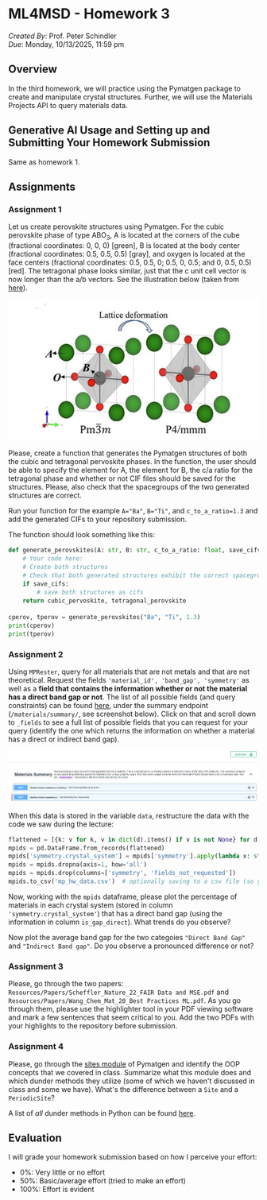 # ML4MSD - Homework 3
*Created By*: Prof. Peter Schindler<br>
*Due*: Monday, 10/13/2025, 11:59 pm

## Overview

In the third homework, we will practice using the Pymatgen package to create and manipulate crystal structures. Further, we will use the Materials Projects API to query materials data.

## Generative AI Usage and Setting up and Submitting Your Homework Submission

Same as homework 1.

## Assignments

### Assignment 1

Let us create perovskite structures using Pymatgen. For the cubic perovskite phase of type $\mathrm{ABO}_3,$ A is located at the corners of the cube (fractional coordinates: 0, 0, 0) [green], B is located at the body center (fractional coordinates: 0.5, 0.5, 0.5) [gray], and oxygen is located at the face centers (fractional coordinates: 0.5, 0.5, 0; 0.5, 0, 0.5; and 0, 0.5, 0.5) [red]. The tetragonal phase looks similar, just that the c unit cell vector is now longer than the a/b vectors. See the illustration below (taken from [here](https://www.nature.com/articles/s41524-024-01496-z)).

![Cubic and tetragonal pervoskite structures](./perovskite_structure.jpg)

Please, create a function that generates the Pymatgen structures of both the cubic and tetragonal pervoskite phases. In the function, the user should be able to specify the element for A, the element for B, the c/a ratio for the tetragonal phase and whether or not CIF files should be saved for the structures. Please, also check that the spacegroups of the two generated structures are correct. 

Run your function for the example `A="Ba"`, `B="Ti"`, and `c_to_a_ratio=1.3` and add the generated CIFs to your repository submission.

The function should look something like this:

```Python
def generate_perovskites(A: str, B: str, c_to_a_ratio: float, save_cifs: bool = True) -> (Structure, Structure):
    # Your code here:
    # Create both structures
    # Check that both generated structures exhibit the correct spacegroups (see image above)
    if save_cifs:
        # save both structures as cifs
    return cubic_pervoskite, tetragonal_perovskite

cperov, tperov = generate_perovskites("Ba", "Ti", 1.3)
print(cperov)
print(tperov)
```

### Assignment 2

Using `MPRester`, query for all materials that are not metals and that are not theoretical. Request the fields `'material_id', 'band_gap', 'symmetry'` as well as a **field that contains the information whether or not the material has a direct band gap or not**. The list of all possible fields (and query constraints) can be found [here](https://api.materialsproject.org/docs), under the summary endpoint (`/materials/summary/`, see screenshot below). Click on that and scroll down to `_fields` to see a full list of possible fields that you can request for your query (identify the one which returns the information on whether a material has a direct or indirect band gap).

![MP Swagger UI for detailed information on Summary endpoint queries](./MP_Swagger_UI.jpg)

When this data is stored in the variable `data`, restructure the data with the code we saw during the lecture:

```Python
flattened = [{k: v for k, v in dict(d).items() if v is not None} for d in data]
mpids = pd.DataFrame.from_records(flattened)
mpids['symmetry.crystal_system'] = mpids['symmetry'].apply(lambda x: str(x.crystal_system).lower())
mpids = mpids.dropna(axis=1, how='all')
mpids = mpids.drop(columns=['symmetry', 'fields_not_requested'])
mpids.to_csv('mp_hw_data.csv')  # optionally saving to a csv file (so you don't have to re-query the data)
```

Now, working with the `mpids` dataframe, please plot the percentage of materials in each crystal system (stored in column `'symmetry.crystal_system'`) that has a direct band gap (using the information in column `is_gap_direct`). What trends do you observe?

Now plot the average band gap for the two categoies `"Direct Band Gap"` and `"Indirect Band gap"`. Do you observe a pronounced difference or not?

### Assignment 3

Please, go through the two papers: `Resources/Papers/Scheffler_Nature_22_FAIR Data and MSE.pdf` and `Resources/Papers/Wang_Chem_Mat_20_Best Practices ML.pdf`. As you go through them, please use the highlighter tool in your PDF viewing software and mark a few sentences that seem critical to you. Add the two PDFs with your highlights to the repository before submission.

### Assignment 4

Please, go through the [sites module](https://github.com/materialsproject/pymatgen/blob/master/src/pymatgen/core/sites.py) of Pymatgen and identify the OOP concepts that we covered in class. Summarize what this module does and which dunder methods they utilize (some of which we haven't discussed in class and some we have). What's the difference between a `Site` and a `PeriodicSite`?

A list of *all* dunder methods in Python can be found [here](https://www.pythonmorsels.com/every-dunder-method/).

## Evaluation

I will grade your homework submission based on how I perceive your effort:
- 0%: Very little or no effort
- 50%: Basic/average effort (tried to make an effort)
- 100%: Effort is evident